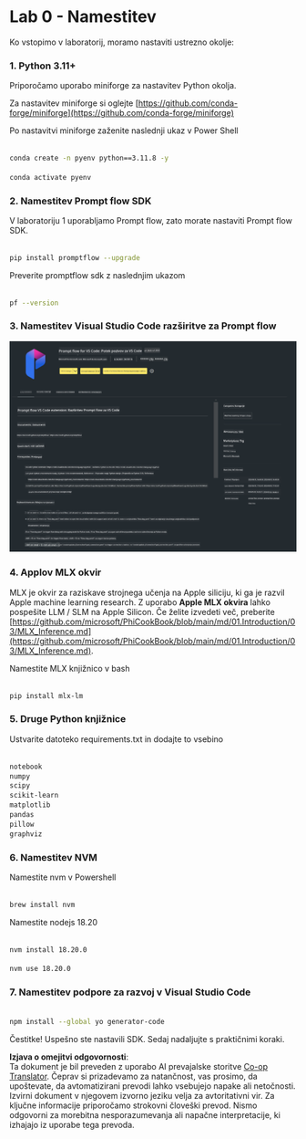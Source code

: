 <!--
CO_OP_TRANSLATOR_METADATA:
{
  "original_hash": "4b16264917d9b93169745d92b8ce8c65",
  "translation_date": "2025-05-09T19:37:42+00:00",
  "source_file": "md/02.Application/02.Code/Phi3/VSCodeExt/HOL/Apple/01.Installations.md",
  "language_code": "sl"
}
-->
# **Lab 0 - Namestitev**

Ko vstopimo v laboratorij, moramo nastaviti ustrezno okolje:


### **1. Python 3.11+**

Priporočamo uporabo miniforge za nastavitev Python okolja.

Za nastavitev miniforge si oglejte [https://github.com/conda-forge/miniforge](https://github.com/conda-forge/miniforge)

Po nastavitvi miniforge zaženite naslednji ukaz v Power Shell


```bash

conda create -n pyenv python==3.11.8 -y

conda activate pyenv

```


### **2. Namestitev Prompt flow SDK**

V laboratoriju 1 uporabljamo Prompt flow, zato morate nastaviti Prompt flow SDK.

```bash

pip install promptflow --upgrade

```

Preverite promptflow sdk z naslednjim ukazom


```bash

pf --version

```

### **3. Namestitev Visual Studio Code razširitve za Prompt flow**

![pf](../../../../../../../../../translated_images/pf_ext.fa065f22e1ee3e67157662d8be5241f346ddd83744045e3406d92b570e8d8b36.sl.png)

### **4. Applov MLX okvir**

MLX je okvir za raziskave strojnega učenja na Apple siliciju, ki ga je razvil Apple machine learning research. Z uporabo **Apple MLX okvira** lahko pospešite LLM / SLM na Apple Silicon. Če želite izvedeti več, preberite [https://github.com/microsoft/PhiCookBook/blob/main/md/01.Introduction/03/MLX_Inference.md](https://github.com/microsoft/PhiCookBook/blob/main/md/01.Introduction/03/MLX_Inference.md).

Namestite MLX knjižnico v bash


```bash

pip install mlx-lm

```



### **5. Druge Python knjižnice**


Ustvarite datoteko requirements.txt in dodajte to vsebino

```txt

notebook
numpy 
scipy 
scikit-learn 
matplotlib 
pandas 
pillow 
graphviz

```


### **6. Namestitev NVM**

Namestite nvm v Powershell


```bash

brew install nvm

```

Namestite nodejs 18.20


```bash

nvm install 18.20.0

nvm use 18.20.0

```

### **7. Namestitev podpore za razvoj v Visual Studio Code**


```bash

npm install --global yo generator-code

```

Čestitke! Uspešno ste nastavili SDK. Sedaj nadaljujte s praktičnimi koraki.

**Izjava o omejitvi odgovornosti**:  
Ta dokument je bil preveden z uporabo AI prevajalske storitve [Co-op Translator](https://github.com/Azure/co-op-translator). Čeprav si prizadevamo za natančnost, vas prosimo, da upoštevate, da avtomatizirani prevodi lahko vsebujejo napake ali netočnosti. Izvirni dokument v njegovem izvorno jeziku velja za avtoritativni vir. Za ključne informacije priporočamo strokovni človeški prevod. Nismo odgovorni za morebitna nesporazumevanja ali napačne interpretacije, ki izhajajo iz uporabe tega prevoda.